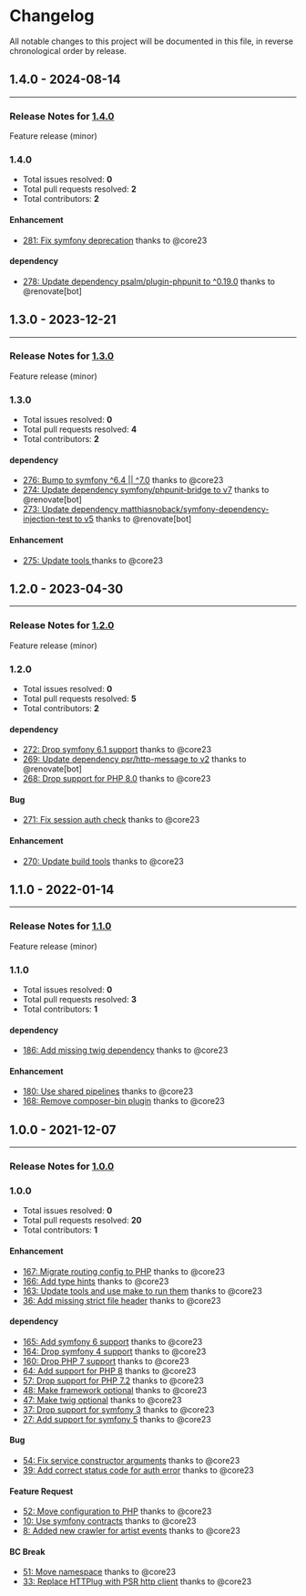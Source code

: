 # Changelog

All notable changes to this project will be documented in this file, in reverse chronological order by release.

## 1.4.0 - 2024-08-14


-----

### Release Notes for [1.4.0](https://github.com/nucleos/NucleosLastFmBundle/milestone/10)

Feature release (minor)

### 1.4.0

- Total issues resolved: **0**
- Total pull requests resolved: **2**
- Total contributors: **2**

#### Enhancement

 - [281: Fix symfony deprecation](https://github.com/nucleos/NucleosLastFmBundle/pull/281) thanks to @core23

#### dependency

 - [278: Update dependency psalm/plugin-phpunit to ^0.19.0](https://github.com/nucleos/NucleosLastFmBundle/pull/278) thanks to @renovate[bot]

## 1.3.0 - 2023-12-21


-----

### Release Notes for [1.3.0](https://github.com/nucleos/NucleosLastFmBundle/milestone/8)

Feature release (minor)

### 1.3.0

- Total issues resolved: **0**
- Total pull requests resolved: **4**
- Total contributors: **2**

#### dependency

 - [276: Bump to symfony ^6.4 || ^7.0](https://github.com/nucleos/NucleosLastFmBundle/pull/276) thanks to @core23
 - [274: Update dependency symfony/phpunit-bridge to v7](https://github.com/nucleos/NucleosLastFmBundle/pull/274) thanks to @renovate[bot]
 - [273: Update dependency matthiasnoback/symfony-dependency-injection-test to v5](https://github.com/nucleos/NucleosLastFmBundle/pull/273) thanks to @renovate[bot]

#### Enhancement

 - [275: Update tools ](https://github.com/nucleos/NucleosLastFmBundle/pull/275) thanks to @core23

## 1.2.0 - 2023-04-30


-----

### Release Notes for [1.2.0](https://github.com/nucleos/NucleosLastFmBundle/milestone/6)

Feature release (minor)

### 1.2.0

- Total issues resolved: **0**
- Total pull requests resolved: **5**
- Total contributors: **2**

#### dependency

 - [272: Drop symfony 6.1 support](https://github.com/nucleos/NucleosLastFmBundle/pull/272) thanks to @core23
 - [269: Update dependency psr/http-message to v2](https://github.com/nucleos/NucleosLastFmBundle/pull/269) thanks to @renovate[bot]
 - [268: Drop support for PHP 8.0](https://github.com/nucleos/NucleosLastFmBundle/pull/268) thanks to @core23

#### Bug

 - [271: Fix session auth check](https://github.com/nucleos/NucleosLastFmBundle/pull/271) thanks to @core23

#### Enhancement

 - [270: Update build tools](https://github.com/nucleos/NucleosLastFmBundle/pull/270) thanks to @core23

## 1.1.0 - 2022-01-14


-----

### Release Notes for [1.1.0](https://github.com/nucleos/NucleosLastFmBundle/milestone/3)

Feature release (minor)

### 1.1.0

- Total issues resolved: **0**
- Total pull requests resolved: **3**
- Total contributors: **1**

#### dependency

 - [186: Add missing twig dependency](https://github.com/nucleos/NucleosLastFmBundle/pull/186) thanks to @core23

#### Enhancement

 - [180: Use shared pipelines](https://github.com/nucleos/NucleosLastFmBundle/pull/180) thanks to @core23
 - [168: Remove composer-bin plugin](https://github.com/nucleos/NucleosLastFmBundle/pull/168) thanks to @core23

## 1.0.0 - 2021-12-07


-----

### Release Notes for [1.0.0](https://github.com/nucleos/NucleosLastFmBundle/milestone/1)



### 1.0.0

- Total issues resolved: **0**
- Total pull requests resolved: **20**
- Total contributors: **1**

#### Enhancement

 - [167: Migrate routing config to PHP](https://github.com/nucleos/NucleosLastFmBundle/pull/167) thanks to @core23
 - [166: Add type hints](https://github.com/nucleos/NucleosLastFmBundle/pull/166) thanks to @core23
 - [163: Update tools and use make to run them](https://github.com/nucleos/NucleosLastFmBundle/pull/163) thanks to @core23
 - [36: Add missing strict file header](https://github.com/nucleos/NucleosLastFmBundle/pull/36) thanks to @core23

#### dependency

 - [165: Add symfony 6 support](https://github.com/nucleos/NucleosLastFmBundle/pull/165) thanks to @core23
 - [164: Drop symfony 4 support](https://github.com/nucleos/NucleosLastFmBundle/pull/164) thanks to @core23
 - [160: Drop PHP 7 support](https://github.com/nucleos/NucleosLastFmBundle/pull/160) thanks to @core23
 - [64: Add support for PHP 8](https://github.com/nucleos/NucleosLastFmBundle/pull/64) thanks to @core23
 - [57: Drop support for PHP 7.2](https://github.com/nucleos/NucleosLastFmBundle/pull/57) thanks to @core23
 - [48: Make framework optional](https://github.com/nucleos/NucleosLastFmBundle/pull/48) thanks to @core23
 - [47: Make twig optional](https://github.com/nucleos/NucleosLastFmBundle/pull/47) thanks to @core23
 - [37: Drop support for symfony 3](https://github.com/nucleos/NucleosLastFmBundle/pull/37) thanks to @core23
 - [27: Add support for symfony 5](https://github.com/nucleos/NucleosLastFmBundle/pull/27) thanks to @core23

#### Bug

 - [54: Fix service constructor arguments](https://github.com/nucleos/NucleosLastFmBundle/pull/54) thanks to @core23
 - [39: Add correct status code for auth error](https://github.com/nucleos/NucleosLastFmBundle/pull/39) thanks to @core23

#### Feature Request

 - [52: Move configuration to PHP](https://github.com/nucleos/NucleosLastFmBundle/pull/52) thanks to @core23
 - [10: Use symfony contracts](https://github.com/nucleos/NucleosLastFmBundle/pull/10) thanks to @core23
 - [8: Added new crawler for artist events](https://github.com/nucleos/NucleosLastFmBundle/pull/8) thanks to @core23

#### BC Break

 - [51: Move namespace](https://github.com/nucleos/NucleosLastFmBundle/pull/51) thanks to @core23
 - [33: Replace HTTPlug with PSR http client](https://github.com/nucleos/NucleosLastFmBundle/pull/33) thanks to @core23

